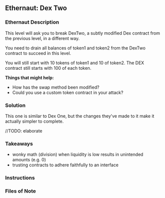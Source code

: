 ## Ethernaut: Dex Two 

### Ethernaut Description 

This level will ask you to break DexTwo, a subtly modified Dex contract from the previous level, in a different way.

You need to drain all balances of token1 and token2 from the DexTwo contract to succeed in this level.

You will still start with 10 tokens of token1 and 10 of token2. The DEX contract still starts with 100 of each token.

**Things that might help:**
- How has the swap method been modified?
- Could you use a custom token contract in your attack?

### Solution 

This one is similar to Dex One, but the changes they've made to it make it actually simpler to complete. 

//TODO: elaborate

### Takeaways 
- wonky math (division) when liquidity is low results in unintended amounts (e.g. 0)
- trusting contracts to adhere faithfully to an interface 

### Instructions 

### Files of Note 

